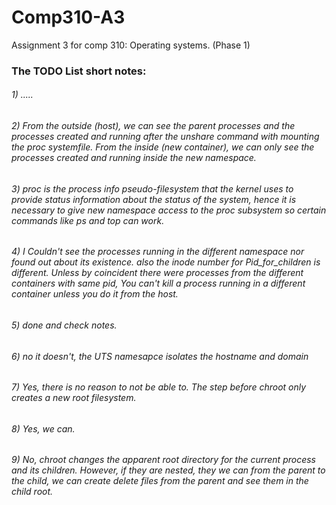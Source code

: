# Comp310-A3
Assignment 3 for comp 310: Operating systems. (Phase 1)


### The TODO List short notes:


###### 1) .....
###### 2) From the outside (host), we can see the parent processes and the processes created and running after the unshare command with mounting the proc systemfile. From the inside (new container), we can only see the processes created and running inside the new namespace.  

###### 3) proc is the process info pseudo-filesystem that the kernel uses to provide status information about the status of the system, hence it is necessary to give new namespace access to the proc subsystem so certain commands like ps and top can work.

###### 4) I Couldn't see the processes running in the different namespace nor found out about its existence. also the inode number for Pid_for_children is different. Unless by coincident there were processes from the different containers with same pid, You can't kill a process running in a different container unless you do it from the host.

###### 5) done and check notes.

###### 6) no it doesn't, the UTS namesapce isolates the hostname and domain

###### 7) Yes, there is no reason to not be able to. The step before chroot only creates a new root filesystem.

###### 8) Yes, we can.

###### 9) No, chroot changes the apparent root directory for the current process and its children. However, if they are nested, they we can from the parent to the child, we can create delete files from the parent and see them in the child root.


